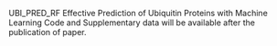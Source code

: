 UBI_PRED_RF
Effective Prediction of Ubiquitin Proteins with Machine Learning
Code and Supplementary data will be available after the publication of paper. 
